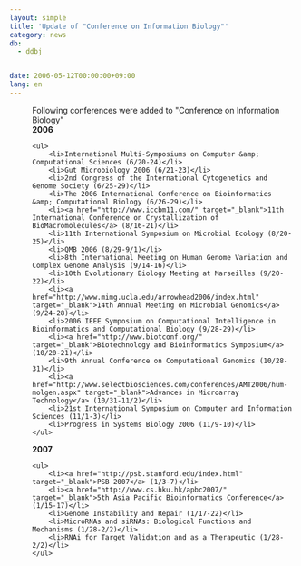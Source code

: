 ```yaml
---
layout: simple
title: 'Update of "Conference on Information Biology"'
category: news
db:
  - ddbj


date: 2006-05-12T00:00:00+09:00
lang: en
---
```


<html>
<dd>Following conferences were added to "Conference on Information Biology"
<dd><b>2006</b>
<dd>

    <ul>
        <li>International Multi-Symposiums on Computer &amp; Computational Sciences (6/20-24)</li>
        <li>Gut Microbiology 2006 (6/21-23)</li>
        <li>2nd Congress of the International Cytogenetics and Genome Society (6/25-29)</li>
        <li>The 2006 International Conference on Bioinformatics &amp; Computational Biology (6/26-29)</li>
        <li><a href="http://www.iccbm11.com/" target="_blank">11th International Conference on Crystallization of BioMacromolecules</a> (8/16-21)</li>
        <li>11th International Symposium on Microbial Ecology (8/20-25)</li>
        <li>QMB 2006 (8/29-9/1)</li>
        <li>8th International Meeting on Human Genome Variation and Complex Genome Analysis (9/14-16)</li>
        <li>10th Evolutionary Biology Meeting at Marseilles (9/20-22)</li>
        <li><a href="http://www.mimg.ucla.edu/arrowhead2006/index.html" target="_blank">14th Annual Meeting on Microbial Genomics</a> (9/24-28)</li>
        <li>2006 IEEE Symposium on Computational Intelligence in Bioinformatics and Computational Biology (9/28-29)</li>
        <li><a href="http://www.biotconf.org/" target="_blank">Biotechnology and Bioinformatics Symposium</a> (10/20-21)</li>
        <li>9th Annual Conference on Computational Genomics (10/28-31)</li>
        <li><a href="http://www.selectbiosciences.com/conferences/AMT2006/hum-molgen.aspx" target="_blank">Advances in Microarray Technology</a> (10/31-11/2)</li>
        <li>21st International Symposium on Computer and Information Sciences (11/1-3)</li>
        <li>Progress in Systems Biology 2006 (11/9-10)</li>
    </ul>
<dd><b>2007</b>
<dd>

    <ul>
        <li><a href="http://psb.stanford.edu/index.html" target="_blank">PSB 2007</a> (1/3-7)</li>
        <li><a href="http://www.cs.hku.hk/apbc2007/" target="_blank">5th Asia Pacific Bioinformatics Conference</a> (1/15-17)</li>
        <li>Genome Instability and Repair (1/17-22)</li>
        <li>MicroRNAs and siRNAs: Biological Functions and Mechanisms (1/28-2/2)</li>
        <li>RNAi for Target Validation and as a Therapeutic (1/28-2/2)</li>
    </ul>
</dd>
</dd>
</dd>
</dd>
</dd>
</html>
